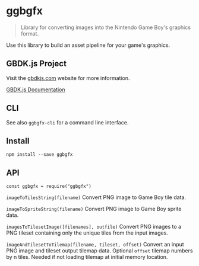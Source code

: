 # ggbgfx

> Library for converting images into the Nintendo Game Boy's graphics format.

Use this library to build an asset pipeline for your game's graphics.

## GBDK.js Project

Visit the [gbdkjs.com](https://www.gbdkjs.com) website for more information.

[GBDK.js Documentation](https://www.gbdkjs.com/docs/)

## CLI

See also `ggbgfx-cli` for a command line interface.

## Install

```
npm install --save ggbgfx
```

## API

`const ggbgfx = require("ggbgfx")`

`imageToTilesString(filename)` Convert PNG image to Game Boy tile data.

`imageToSpriteString(filename)` Convert PNG image to Game Boy sprite data.

`imagesToTilesetImage([filenames], outfile)` Convert PNG images to a PNG tileset containing only the unique tiles from the input images.

`imageAndTilesetToTilemap(filename, tileset, offset)` Convert an input PNG image and tileset output tilemap data. Optional `offset` tilemap numbers by n tiles. Needed if not loading tilemap at initial memory location.
